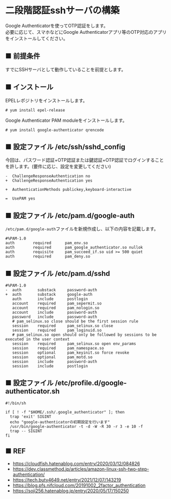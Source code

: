 # 二段階認証sshサーバの構築
Google Authenticatorを使ってOTP認証をします。  
必要に応じて、スマホなどにGoogle Authenticatorアプリ等のOTP対応のアプリをインストールしてください。
## ■ 前提条件
すでにSSHサーバとして動作していることを前提とします。

## ■ インストール
EPELレポジトリをインストールします。
```
# yum install epel-release
```
Google Authenticator PAM moduleをインストールします。
```
# yum install google-authenticator qrencode
```

## ■ 設定ファイル /etc/ssh/sshd_config
今回は、パスワード認証+OTP認証または鍵認証+OTP認証でログインすることを許します。(要件に応じ、設定を変更してください)
```
-  ChallengeResponseAuthentication no
+  ChallengeResponseAuthentication yes

+  AuthenticationMethods publickey,keyboard-interactive

=  UsePAM yes
```
## ■ 設定ファイル /etc/pam.d/google-auth
`/etc/pam.d/google-auth`ファイルを新規作成し、以下の内容を記載します。
```
#%PAM-1.0
auth        required      pam_env.so
auth        required      pam_google_authenticator.so nullok
auth        requisite     pam_succeed_if.so uid >= 500 quiet
auth        required      pam_deny.so
```
## ■ 設定ファイル /etc/pam.d/sshd
```
#%PAM-1.0
-  auth       substack     password-auth
+  auth       substack     google-auth
   auth       include      postlogin
   account    required     pam_sepermit.so
   account    required     pam_nologin.so
   account    include      password-auth
   password   include      password-auth
   # pam_selinux.so close should be the first session rule
   session    required     pam_selinux.so close
   session    required     pam_loginuid.so
   # pam_selinux.so open should only be followed by sessions to be executed in the user context
   session    required     pam_selinux.so open env_params
   session    required     pam_namespace.so
   session    optional     pam_keyinit.so force revoke
   session    optional     pam_motd.so
   session    include      password-auth
   session    include      postlogin
```
## ■ 設定ファイル /etc/profile.d/google-authenticator.sh
```
#!/bin/sh

if [ ! -f "$HOME/.ssh/.google_authenticator" ]; then
  trap 'exit' SIGINT
  echo "google-authenticatorの初期設定を行います"
  /usr/bin/google-authenticator -t -d -W -R 30 -r 3 -e 10 -f
  trap -- SIGINT
fi
```

## ■ REF
- https://cloudfish.hatenablog.com/entry/2020/03/12/084826
- https://dev.classmethod.jp/articles/amazon-linux-ssh-two-step-authentication/
- https://tech.buty4649.net/entry/2021/12/07/143219
- https://blog.pfs.nifcloud.com/20191002_2factor_authentication
- https://soji256.hatenablog.jp/entry/2020/05/17/150250
